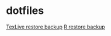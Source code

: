 # dotfiles

[TexLive restore backup](https://tex.stackexchange.com/a/531641)
[R restore backup](https://www.r-bloggers.com/2017/07/quick-way-of-installing-all-your-old-r-libraries-on-a-new-device/)
